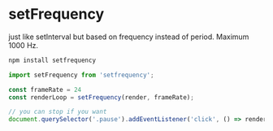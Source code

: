 # setFrequency

just like setInterval but based on frequency instead of period. Maximum 1000 Hz.

```sh
npm install setfrequency
```

```js
import setFrequency from 'setfrequency';

const frameRate = 24
const renderLoop = setFrequency(render, frameRate);

// you can stop if you want
document.querySelector('.pause').addEventListener('click', () => renderLoop.stop())
```
